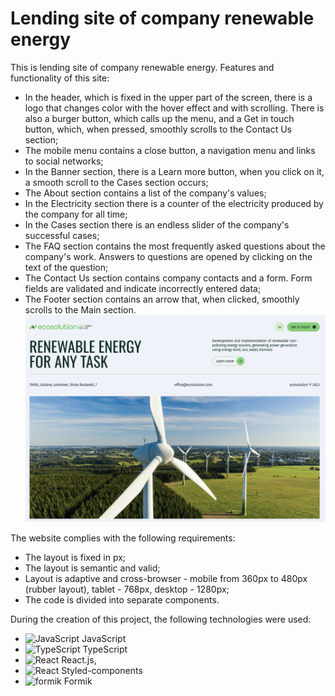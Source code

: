 # Lending site of company renewable energy

This is lending site of company renewable energy. Features and functionality of this site:

- In the header, which is fixed in the upper part of the screen, there is a logo that changes color with the hover effect and with scrolling. There is also a burger button, which calls up
  the menu, and a Get in touch button, which, when pressed, smoothly scrolls to the Contact Us section;
- The mobile menu contains a close button, a navigation menu and links to social networks;
- In the Banner section, there is a Learn more button, when you click on it, a smooth scroll to the Cases section occurs;
- The About section contains a list of the company's values;
- In the Electricity section there is a counter of the electricity produced by the company for all time;
- In the Cases section there is an endless slider of the company's successful cases;
- The FAQ section contains the most frequently asked questions about the company's work. Answers to questions are opened by clicking on the text of the question;
- The Contact Us section contains company contacts and a form. Form fields are validated and indicate incorrectly entered data;
- The Footer section contains an arrow that, when clicked, smoothly scrolls to the Main section. ![Screen of site company renewable energy](<Знімок екрана 2023-12-31 о 10.58.33.png>)

The website complies with the following requirements:

- The layout is fixed in рх;
- The layout is semantic and valid;
- Layout is adaptive and cross-browser - mobile from 360px to 480px (rubber layout), tablet - 768px, desktop - 1280px;
- The code is divided into separate components.

During the creation of this project, the following technologies were used:

- <img src="https://raw.githubusercontent.com/danielcranney/readme-generator/main/public/icons/skills/javascript-colored.svg" width="36" height="36" alt="JavaScript" />
    JavaScript
- <img src="https://raw.githubusercontent.com/danielcranney/readme-generator/main/public/icons/skills/typescript-colored.svg" width="36" height="36" alt="TypeScript" />
    TypeScript
- <img src="https://raw.githubusercontent.com/danielcranney/readme-generator/main/public/icons/skills/react-colored.svg" width="36" height="36" alt="React" /> React.js,
- <img src="https://cdn.worldvectorlogo.com/logos/styled-components-1.svg" width="36" height="36" alt="React" /> Styled-components
- <img src="https://www.kindacode.com/wp-content/uploads/2021/01/formik-300x259.png" width="36" height="36" alt="formik"/> Formik
